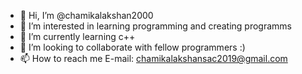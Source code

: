- 👋 Hi, I’m @chamikalakshan2000
- 👀 I’m interested in learning programming and creating programms
- 🌱 I’m currently learning c++ 
- 💞️ I’m looking to collaborate with fellow programmers :)
- 📫 How to reach me E-mail: chamikalakshansac2019@gmail.com

<!---
chamikalakshan2000/chamikalakshan2000 is a ✨ special ✨ repository because its `README.md` (this file) appears on your GitHub profile.
You can click the Preview link to take a look at your changes.
--->
